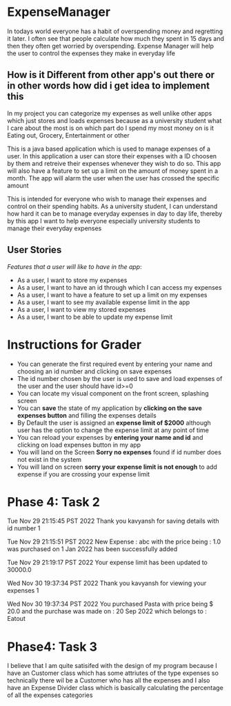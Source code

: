 
# ExpenseManager
In todays world everyone has a habit of overspending money and regretting it later. I often see that people calculate
how much they spent in 15 days and then they often get worried by overspending. Expense Manager will help the user to
control the expenses they make in everyday life

## How is it Different from other app's out there or in other words how did i get idea to implement this
In my project you can categorize my expenses as well unlike other apps which just stores and loads expenses because as a
university student what I care about the most is on which part do I spend my most money on is it Eating out, Grocery,
Entertainment or other


This is a java based application which is used to manage expenses of a user.
In this application a user can store their expenses with a ID choosen by them and retreive their expenses whenever 
they wish to do so. This app will also have a feature to set up a limit on the amount of money spent in a month. The app
will alarm the user when the user has crossed the specific amount

This is intended for everyone who wish to manage their expenses and 
control on their spending habits. As a university student, I can understand how hard it can be to manage everyday 
expenses in day to day life, thereby by this app I want to help everyone especially university students to manage their 
everyday expenses


## User Stories

*Features that a user will like to have in the app*:
- As a user, I want to store my expenses
- As a user, I want to have an id through which I can access my expenses
- As a user, I want to have a feature to set up a limit on my expenses 
- As a user, I want to see my available expense limit in the app
- As a user, I want to view my stored expenses
- As a user, I want to be able to update my expense limit

# Instructions for Grader

- You can generate the first required event by entering your name and choosing an id number and clicking on save expenses
- The id number chosen by the user is used to save and load expenses of the user and the user should have id>=0
- You can locate my visual component on the front screen, splashing screen 
- You can **save** the state of my application by **clicking on the save expenses button** and filling the expenses details
- By Default the user is assigned an **expense limit of $2000** although user has the option to change the expense limit at any point of time
- You can reload your expenses by **entering your name and id** and clicking on load expenses button in my app
- You will land on the Screen **Sorry no expenses** found if id number does not exist in the system
- You will land on screen **sorry your expense limit is not enough** to add expense if you are crossing your expense limit
  
# Phase 4: Task 2

Tue Nov 29 21:15:45 PST 2022
Thank you kavyansh for saving details with id number 1

Tue Nov 29 21:15:51 PST 2022
New Expense : abc with the price being : 1.0 was purchased on 1 Jan 2022 has been successfully added

Tue Nov 29 21:19:17 PST 2022
Your expense limit has been updated to 30000.0

Wed Nov 30 19:37:34 PST 2022
Thank you kavyansh for viewing your expenses 1

Wed Nov 30 19:37:34 PST 2022
You purchased  Pasta with price being  $ 20.0 and the purchase was made on : 20 Sep 2022 which belongs to : Eatout

# Phase4: Task 3
I believe that I am quite satisifed with the design of my program because I have an Customer class
which has some attriutes of the type expenses so technically there wil be a Customer who has all the expenses 
and I also have an Expense Divider class which is basically calculating the percentage of all the expenses
categories
